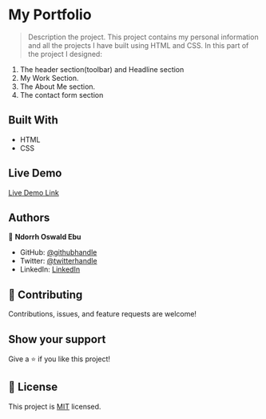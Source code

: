 # My Portfolio

> Description the project.
> This project contains my personal information and all the projects I have built using HTML and CSS.
> In this part of the project I designed:

1. The header section(toolbar) and Headline section
2. My Work Section.
3. The About Me section.
4. The contact form section

## Built With

- HTML
- CSS

## Live Demo
<a href="https://ndorrh.github.io/portfolio/">Live Demo Link</a>

## Authors

👤 **Ndorrh Oswald Ebu**

- GitHub: [@githubhandle](https://github.com/ndorrh)
- Twitter: [@twitterhandle](https://twitter.com/ndorrh)
- LinkedIn: [LinkedIn](https://www.linkedin.com/in/ndorrh-oswald-ebu-82ab02236/)

## 🤝 Contributing

Contributions, issues, and feature requests are welcome!

## Show your support

Give a ⭐️ if you like this project!

## 📝 License

This project is [MIT](./LICENSE) licensed.
